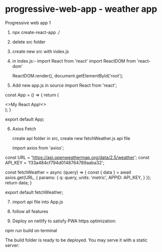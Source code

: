 # progressive-web-app - weather app
Progressive web app 1

1. npx create-react-app ./
2. delete src folder
3. create new src with index.js
4. in index.js:- 
    import React from 'react'
    import ReactDOM from 'react-dom'

    ReactDOM.render(<App/>), document.getElementById('root');

5. Add new app.js in source
    import React from 'react';

const App = () => {
  return (
    <div>
      <>My React App!<>
    </div>
  );
}

export default App;

6. Axios Fetch

   create api folder in src, create new fetchWeather.js api file 

   import axios from 'axios';

const URL = 'https://api.openweathermap.org/data/2.5/weather';
const API_KEY = 'f33a484cf794d0148764789aaba32';

const fetchWeather = async (query) => {
    const { data } = await axios.get(URL, {
        params: {
            q: query,
            units: 'metric',
            APPID: API_KEY,
        }
    });
    return data;
}

export default fetchWeather;

7. import api file into App.js

8. follow all features

9. Deploy on netlify to satisfy PWA https optimization:

npm run build on terminal 

The build folder is ready to be deployed.
You may serve it with a static server:

